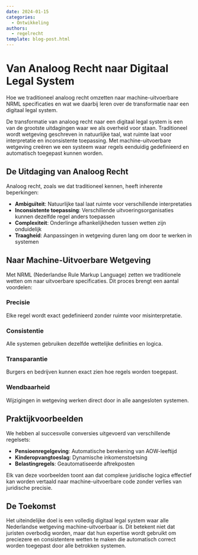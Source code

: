 ```yaml
---
date: 2024-01-15
categories:
  - Ontwikkeling
authors:
  - regelrecht
template: blog-post.html
---
```


# Van Analoog Recht naar Digitaal Legal System

Hoe we traditioneel analoog recht omzetten naar machine-uitvoerbare NRML specificaties en wat we daarbij leren over de transformatie naar een digitaal legal system.

<!-- more -->

De transformatie van analoog recht naar een digitaal legal system is een van de grootste uitdagingen waar we als overheid voor staan. Traditioneel wordt wetgeving geschreven in natuurlijke taal, wat ruimte laat voor interpretatie en inconsistente toepassing. Met machine-uitvoerbare wetgeving creëren we een systeem waar regels eenduidig gedefinieerd en automatisch toegepast kunnen worden.

## De Uitdaging van Analoog Recht

Analoog recht, zoals we dat traditioneel kennen, heeft inherente beperkingen:

- **Ambiguïteit**: Natuurlijke taal laat ruimte voor verschillende interpretaties
- **Inconsistente toepassing**: Verschillende uitvoeringsorganisaties kunnen dezelfde regel anders toepassen  
- **Complexiteit**: Onderlinge afhankelijkheden tussen wetten zijn onduidelijk
- **Traagheid**: Aanpassingen in wetgeving duren lang om door te werken in systemen

## Naar Machine-Uitvoerbare Wetgeving

Met NRML (Nederlandse Rule Markup Language) zetten we traditionele wetten om naar uitvoerbare specificaties. Dit proces brengt een aantal voordelen:

### Precisie
Elke regel wordt exact gedefinieerd zonder ruimte voor misinterpretatie.

### Consistentie  
Alle systemen gebruiken dezelfde wettelijke definities en logica.

### Transparantie
Burgers en bedrijven kunnen exact zien hoe regels worden toegepast.

### Wendbaarheid
Wijzigingen in wetgeving werken direct door in alle aangesloten systemen.

## Praktijkvoorbeelden

We hebben al succesvolle conversies uitgevoerd van verschillende regelsets:

- **Pensioenregelgeving**: Automatische berekening van AOW-leeftijd
- **Kinderopvangtoeslag**: Dynamische inkomenstoetsing
- **Belastingregels**: Geautomatiseerde aftrekposten

Elk van deze voorbeelden toont aan dat complexe juridische logica effectief kan worden vertaald naar machine-uitvoerbare code zonder verlies van juridische precisie.

## De Toekomst

Het uiteindelijke doel is een volledig digitaal legal system waar alle Nederlandse wetgeving machine-uitvoerbaar is. Dit betekent niet dat juristen overbodig worden, maar dat hun expertise wordt gebruikt om preciezere en consistentere wetten te maken die automatisch correct worden toegepast door alle betrokken systemen.